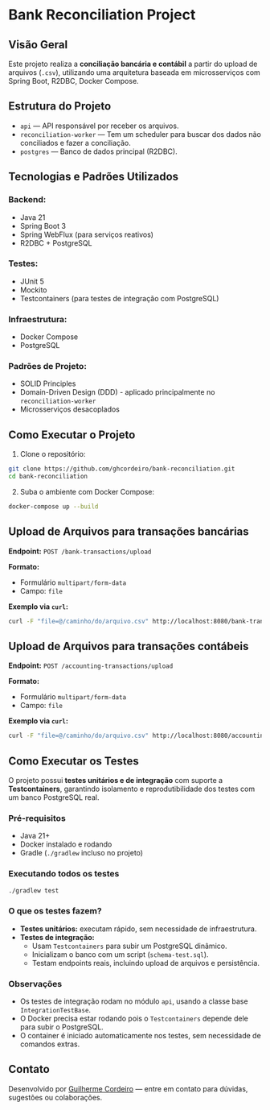 # Bank Reconciliation Project

##  Visão Geral
Este projeto realiza a **conciliação bancária e contábil** a partir do upload de arquivos (`.csv`), utilizando uma arquitetura baseada em microsserviços com Spring Boot, R2DBC, Docker Compose.

## Estrutura do Projeto

- `api` — API responsável por receber os arquivos.
- `reconciliation-worker` — Tem um scheduler para buscar dos dados não conciliados e fazer a conciliação.
- `postgres` — Banco de dados principal (R2DBC).

## Tecnologias e Padrões Utilizados

### Backend:
- Java 21
- Spring Boot 3
- Spring WebFlux (para serviços reativos)
- R2DBC + PostgreSQL

### Testes:
- JUnit 5
- Mockito
- Testcontainers (para testes de integração com PostgreSQL)

### Infraestrutura:
- Docker Compose
- PostgreSQL

### Padrões de Projeto:
- SOLID Principles
- Domain-Driven Design (DDD) - aplicado principalmente no `reconciliation-worker`
- Microsserviços desacoplados

## Como Executar o Projeto

1. Clone o repositório:
```bash
git clone https://github.com/ghcordeiro/bank-reconciliation.git
cd bank-reconciliation
```

2. Suba o ambiente com Docker Compose:
```bash
docker-compose up --build
```

## Upload de Arquivos para transações bancárias

**Endpoint:** `POST /bank-transactions/upload`

**Formato:**
- Formulário `multipart/form-data`
- Campo: `file`

**Exemplo via `curl`:**
```bash
curl -F "file=@/caminho/do/arquivo.csv" http://localhost:8080/bank-transactions/upload
```

## Upload de Arquivos para transações contábeis

**Endpoint:** `POST /accounting-transactions/upload`

**Formato:**
- Formulário `multipart/form-data`
- Campo: `file`

**Exemplo via `curl`:**
```bash
curl -F "file=@/caminho/do/arquivo.csv" http://localhost:8080/accounting-transactions/upload
```

## Como Executar os Testes

O projeto possui **testes unitários e de integração** com suporte a **Testcontainers**, garantindo isolamento e reprodutibilidade dos testes com um banco PostgreSQL real.

### Pré-requisitos

- Java 21+
- Docker instalado e rodando
- Gradle (`./gradlew` incluso no projeto)

### Executando todos os testes

```bash
./gradlew test
```

### O que os testes fazem?

- **Testes unitários:** executam rápido, sem necessidade de infraestrutura.
- **Testes de integração:**
    - Usam `Testcontainers` para subir um PostgreSQL dinâmico.
    - Inicializam o banco com um script (`schema-test.sql`).
    - Testam endpoints reais, incluindo upload de arquivos e persistência.

### Observações

- Os testes de integração rodam no módulo `api`, usando a classe base `IntegrationTestBase`.
- O Docker precisa estar rodando pois o `Testcontainers` depende dele para subir o PostgreSQL.
- O container é iniciado automaticamente nos testes, sem necessidade de comandos extras.

## Contato
Desenvolvido por [Guilherme Cordeiro](https://github.com/ghcordeiro) — entre em contato para dúvidas, sugestões ou colaborações.